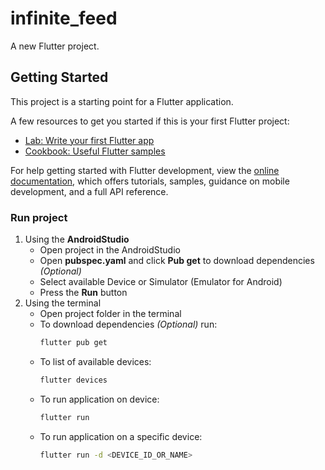 # infinite_feed

A new Flutter project.

## Getting Started

This project is a starting point for a Flutter application.

A few resources to get you started if this is your first Flutter project:

- [Lab: Write your first Flutter app](https://docs.flutter.dev/get-started/codelab)
- [Cookbook: Useful Flutter samples](https://docs.flutter.dev/cookbook)

For help getting started with Flutter development, view the
[online documentation](https://docs.flutter.dev/), which offers tutorials, samples, guidance on
mobile development, and a full API reference.

### Run project

1. Using the **AndroidStudio**
    - Open project in the AndroidStudio
    - Open **pubspec.yaml** and click **Pub get** to download dependencies _(Optional)_
    - Select available Device or Simulator (Emulator for Android)
    - Press the **Run** button
2. Using the terminal
    - Open project folder in the terminal
    - To download dependencies _(Optional)_ run:
      ```sh
      flutter pub get
      ```
    - To list of available devices:
      ```sh
      flutter devices
      ```
    - To run application on device:
      ```sh
      flutter run
      ```
    - To run application on a specific device:
      ```sh
      flutter run -d <DEVICE_ID_OR_NAME>
      ```
